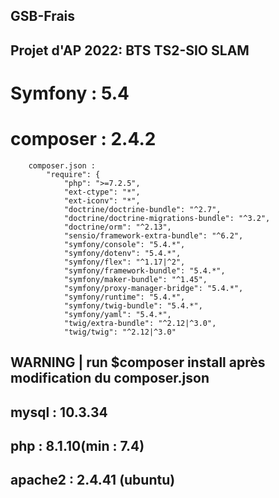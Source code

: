 GSB-Frais
------------------------------------------------------
Projet d'AP 2022: BTS TS2-SIO SLAM
------------------------------------------------------
# Symfony : 5.4
   # composer : 2.4.2 
        composer.json : 
            "require": {
                "php": ">=7.2.5",
                "ext-ctype": "*",
                "ext-iconv": "*",
                "doctrine/doctrine-bundle": "^2.7",
                "doctrine/doctrine-migrations-bundle": "^3.2",
                "doctrine/orm": "^2.13",
                "sensio/framework-extra-bundle": "^6.2",
                "symfony/console": "5.4.*",
                "symfony/dotenv": "5.4.*",
                "symfony/flex": "^1.17|^2",
                "symfony/framework-bundle": "5.4.*",
                "symfony/maker-bundle": "^1.45",
                "symfony/proxy-manager-bridge": "5.4.*",
                "symfony/runtime": "5.4.*",
                "symfony/twig-bundle": "5.4.*",
                "symfony/yaml": "5.4.*",
                "twig/extra-bundle": "^2.12|^3.0",
                "twig/twig": "^2.12|^3.0"

WARNING | run $composer install après modification du composer.json
------------------------------------------------------
mysql : 10.3.34
------------------------------------------------------
php : 8.1.10(min : 7.4)
------------------------------------------------------
apache2 : 2.4.41 (ubuntu)
------------------------------------------------------
